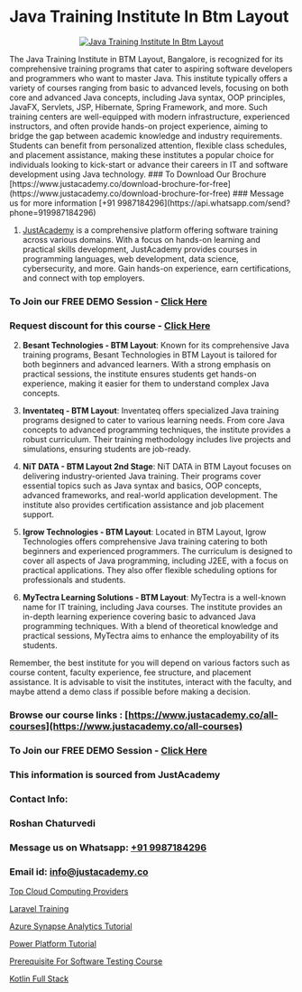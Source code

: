 # Java Training Institute In Btm Layout

<p align="center">
  <a href="https://justacademy.co/course-detail/core-java-training">
    <img src="https://justacademy.co/storage2/course_image/1677245426_course_image.webp" alt="Java Training Institute In Btm Layout">
  </a>
</p>
The Java Training Institute in BTM Layout, Bangalore, is recognized for its comprehensive training programs that cater to aspiring software developers and programmers who want to master Java. This institute typically offers a variety of courses ranging from basic to advanced levels, focusing on both core and advanced Java concepts, including Java syntax, OOP principles, JavaFX, Servlets, JSP, Hibernate, Spring Framework, and more. Such training centers are well-equipped with modern infrastructure, experienced instructors, and often provide hands-on project experience, aiming to bridge the gap between academic knowledge and industry requirements. Students can benefit from personalized attention, flexible class schedules, and placement assistance, making these institutes a popular choice for individuals looking to kick-start or advance their careers in IT and software development using Java technology.
### To Download Our Brochure [https://www.justacademy.co/download-brochure-for-free](https://www.justacademy.co/download-brochure-for-free)
### Message us for more information [+91 9987184296](https://api.whatsapp.com/send?phone=919987184296)

1) [JustAcademy](https://justacademy.co) is a comprehensive platform offering software training across various domains. With a focus on hands-on learning and practical skills development, JustAcademy provides courses in programming languages, web development, data science, cybersecurity, and more. Gain hands-on experience, earn certifications, and connect with top employers.

### To Join our FREE DEMO Session - [Click Here](https://www.justacademy.co/register-for-course-demo/)
### Request discount for this course - [Click Here](https://justacademy.co/contact-us/)

2) **Besant Technologies - BTM Layout**: Known for its comprehensive Java training programs, Besant Technologies in BTM Layout is tailored for both beginners and advanced learners. With a strong emphasis on practical sessions, the institute ensures students get hands-on experience, making it easier for them to understand complex Java concepts.

3) **Inventateq - BTM Layout**: Inventateq offers specialized Java training programs designed to cater to various learning needs. From core Java concepts to advanced programming techniques, the institute provides a robust curriculum. Their training methodology includes live projects and simulations, ensuring students are job-ready.

4) **NiT DATA - BTM Layout 2nd Stage**: NiT DATA in BTM Layout focuses on delivering industry-oriented Java training. Their programs cover essential topics such as Java syntax and basics, OOP concepts, advanced frameworks, and real-world application development. The institute also provides certification assistance and job placement support.

5) **Igrow Technologies - BTM Layout**: Located in BTM Layout, Igrow Technologies offers comprehensive Java training catering to both beginners and experienced programmers. The curriculum is designed to cover all aspects of Java programming, including J2EE, with a focus on practical applications. They also offer flexible scheduling options for professionals and students.

6) **MyTectra Learning Solutions - BTM Layout**: MyTectra is a well-known name for IT training, including Java courses. The institute provides an in-depth learning experience covering basic to advanced Java programming techniques. With a blend of theoretical knowledge and practical sessions, MyTectra aims to enhance the employability of its students.

Remember, the best institute for you will depend on various factors such as course content, faculty experience, fee structure, and placement assistance. It is advisable to visit the institutes, interact with the faculty, and maybe attend a demo class if possible before making a decision.

### Browse our course links : [https://www.justacademy.co/all-courses](https://www.justacademy.co/all-courses) 
### To Join our FREE DEMO Session - [Click Here](https://www.justacademy.co/register-for-course-demo)


### This information is sourced from JustAcademy
### Contact Info:
### Roshan Chaturvedi
### Message us on Whatsapp: [+91 9987184296](https://api.whatsapp.com/send?phone=919987184296)
### Email id: [info@justacademy.co](mailto:info@justacademy.co)
                
[Top Cloud Computing Providers](https://www.linkedin.com/pulse/top-cloud-computing-providers-justacademy-mumbai-yuyyc?trackingId=VGdvQyXDYnJXLkwYzyzbxQ%3D%3D&lipi=urn%3Ali%3Apage%3Ad_flagship3_showcase_admin%3BEsFdB2XdSWavw7Lqed%2FH2g%3D%3D)

[Laravel Training](https://www.linkedin.com/pulse/laravel-training-justacademy-cupertino-4fawc?trackingId=KPy7VxMhtvsk8j56ZwuiNA%3D%3D&lipi=urn%3Ali%3Apage%3Ad_flagship3_company_admin%3BNP%2FlhOodSumKT6PSkBvdbw%3D%3D)

[Azure Synapse Analytics Tutorial](https://medium.com/@negishivu99/azure-synapse-analytics-tutorial-c17837e48ffa)

[Power Platform Tutorial](https://medium.com/@kumarishimmi99/power-platform-tutorial-4e20e590eb8c)

[Prerequisite For Software Testing Course](https://justacademyin.github.io/justacademy/prerequisite-for-software-testing-course)

[Kotlin Full Stack](https://justacademyin.github.io/Articles/Kotlin-Full-Stack)


